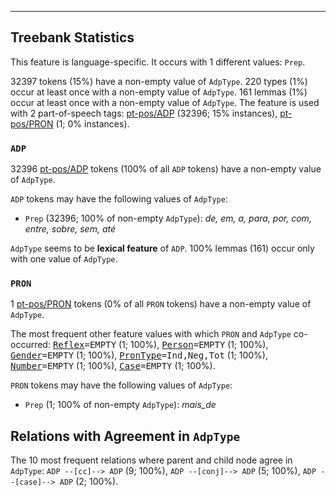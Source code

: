 

--------------------------------------------------------------------------------

## Treebank Statistics

This feature is language-specific.
It occurs with 1 different values: `Prep`.

32397 tokens (15%) have a non-empty value of `AdpType`.
220 types (1%) occur at least once with a non-empty value of `AdpType`.
161 lemmas (1%) occur at least once with a non-empty value of `AdpType`.
The feature is used with 2 part-of-speech tags: [pt-pos/ADP]() (32396; 15% instances), [pt-pos/PRON]() (1; 0% instances).

### `ADP`

32396 [pt-pos/ADP]() tokens (100% of all `ADP` tokens) have a non-empty value of `AdpType`.

`ADP` tokens may have the following values of `AdpType`:

* `Prep` (32396; 100% of non-empty `AdpType`): _de, em, a, para, por, com, entre, sobre, sem, até_

`AdpType` seems to be **lexical feature** of `ADP`. 100% lemmas (161) occur only with one value of `AdpType`.

### `PRON`

1 [pt-pos/PRON]() tokens (0% of all `PRON` tokens) have a non-empty value of `AdpType`.

The most frequent other feature values with which `PRON` and `AdpType` co-occurred: <tt><a href="Reflex.html">Reflex</a>=EMPTY</tt> (1; 100%), <tt><a href="Person.html">Person</a>=EMPTY</tt> (1; 100%), <tt><a href="Gender.html">Gender</a>=EMPTY</tt> (1; 100%), <tt><a href="PronType.html">PronType</a>=Ind,Neg,Tot</tt> (1; 100%), <tt><a href="Number.html">Number</a>=EMPTY</tt> (1; 100%), <tt><a href="Case.html">Case</a>=EMPTY</tt> (1; 100%).

`PRON` tokens may have the following values of `AdpType`:

* `Prep` (1; 100% of non-empty `AdpType`): _mais_de_

## Relations with Agreement in `AdpType`

The 10 most frequent relations where parent and child node agree in `AdpType`: `ADP --[cc]--> ADP` (9; 100%), `ADP --[conj]--> ADP` (5; 100%), `ADP --[case]--> ADP` (2; 100%).

